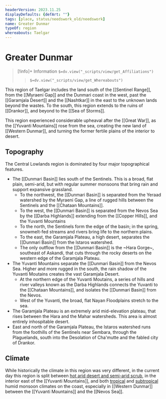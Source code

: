 ```yaml
---
headerVersion: 2023.11.25
displayDefaults: {defArt: ""}
tags: [place, status/needswork_old/needswork]
name: Greater Dunmar
typeOf: region
whereabouts: Taelgar
---
```

# Greater Dunmar
>[!info]+ Information
> `$=dv.view("_scripts/view/get_Affiliations")`
>> `$=dv.view("_scripts/view/get_Whereabouts")`

This region of Taelgar includes the land south of the [[Sentinel Range]], from the [[Myraeni Gap]] and the Dunmari coast in the west, past the [[Garamjala Desert]] and the [[Nashtkar]] in the east to the unknown lands beyond the wastes. To the south, this region extends to the ruins of [[Drankor]], and beyond to the [[Sea of Storms]]. 

This region experienced considerable upheaval after the [[Great War]], as the [[Yuvanti Mountains]] rose from the sea, creating the new land of [[Western Dunmar]], and turning the former fertile plains of the interior to desert. 

## Topography

The Central Lowlands region is dominated by four major topographical features. 
- The [[Dunmari Basin]] lies south of the Sentinels. This is a broad, flat plain, semi-arid, but with regular summer monsoons that bring rain and support expansive grassland. 
	- To the northwest, the [[Dunmari Basin]] is separated from the Yeraad watershed by the Myraeni Gap, a line of rugged hills between the Sentinels and the [[Chataan Mountains]]. 
	- To the west, the [[Dunmari Basin]] is separated from the Nevos Sea by the [[Darba Highlands]] extending from the [[Copper Hills]], and the Yuvanti Mountains
	- To the north, the Sentinels form the edge of the basin; in the spring, snowmelt-fed streams and rivers bring life to the northern plains. 
	- To the east, the Garamjala Plateau, a high desert, separates the [[Dunmari Basin]] from the Istaros watershed. 
	- The only outflow from the [[Dunmari Basin]] is the ~Hara Gorge~, southeast of Askandi, that cuts through the rocky deserts on the western edge of the Garamjala Plateau. 
- The Yuvanti Mountains separate the [[Dunmari Basin]] from the Nevos Sea. Higher and more rugged in the south, the rain shadow of the Yuvanti Moutains creates the vast Garamjala Desert. 
	- At the northern edge of the Yuvanti Moutains, a series of hills and river valleys known as the Darba Highlands connects the Yuvanti to the [[Chataan Mountains]], and isolates the [[Dunmari Basin]] from the Nevos. 
	- West of the Yuvanti, the broad, flat Nayan Floodplains stretch to the sea. 
- The Garamjala Plateau is an extremely arid mid-elevation plateau, that rises between the Hara and the Mahar watersheds. This area is almost entirely inhospitable desert.
- East and north of the Garamjala Plateau, the Istaros watershed runs from the foothills of the Sentinels near Sembara, through the Plaguelands, south into the Desolation of Cha'mutte and the fabled city of Drankor. 

## Climate

While historically the climate in this region was very different, in the current day this region is split between [hot arid desert and semi-arid scrub](https://geodiode.com/climate/hot-deserts), in the interior east of the [[Yuvanti Mountains]],  and both [tropical](https://geodiode.com/climate/tropical-monsoon-and-tropical-savannah) and [subtropical](https://geodiode.com/climate/humid-subtropical) humid monsoon climates on the coast, especially in [[Western Dunmar]] between the [[Yuvanti Mountains]] and the [[Nevos Sea]]. 
